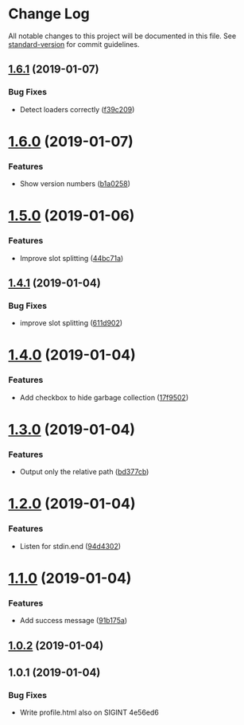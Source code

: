 # Change Log

All notable changes to this project will be documented in this file. See [standard-version](https://github.com/conventional-changelog/standard-version) for commit guidelines.

<a name="1.6.1"></a>
## [1.6.1](https://github.com/jantimon/cpuprofile-webpack-plugin/compare/v1.6.0...v1.6.1) (2019-01-07)


### Bug Fixes

* Detect loaders correctly ([f39c209](https://github.com/jantimon/cpuprofile-webpack-plugin/commit/f39c209))



<a name="1.6.0"></a>
# [1.6.0](https://github.com/jantimon/cpuprofile-webpack-plugin/compare/v1.5.0...v1.6.0) (2019-01-07)


### Features

* Show version numbers ([b1a0258](https://github.com/jantimon/cpuprofile-webpack-plugin/commit/b1a0258))



<a name="1.5.0"></a>
# [1.5.0](https://github.com/jantimon/cpuprofile-webpack-plugin/compare/v1.4.1...v1.5.0) (2019-01-06)


### Features

* Improve slot splitting ([44bc71a](https://github.com/jantimon/cpuprofile-webpack-plugin/commit/44bc71a))



<a name="1.4.1"></a>
## [1.4.1](https://github.com/jantimon/cpuprofile-webpack-plugin/compare/v1.4.0...v1.4.1) (2019-01-04)


### Bug Fixes

* improve slot splitting ([611d902](https://github.com/jantimon/cpuprofile-webpack-plugin/commit/611d902))



<a name="1.4.0"></a>
# [1.4.0](https://github.com/jantimon/cpuprofile-webpack-plugin/compare/v1.3.0...v1.4.0) (2019-01-04)


### Features

* Add checkbox to hide garbage collection ([17f9502](https://github.com/jantimon/cpuprofile-webpack-plugin/commit/17f9502))



<a name="1.3.0"></a>
# [1.3.0](https://github.com/jantimon/cpuprofile-webpack-plugin/compare/v1.2.0...v1.3.0) (2019-01-04)


### Features

* Output only the relative path ([bd377cb](https://github.com/jantimon/cpuprofile-webpack-plugin/commit/bd377cb))



<a name="1.2.0"></a>
# [1.2.0](https://github.com/jantimon/cpuprofile-webpack-plugin/compare/v1.1.0...v1.2.0) (2019-01-04)


### Features

* Listen for stdin.end ([94d4302](https://github.com/jantimon/cpuprofile-webpack-plugin/commit/94d4302))



<a name="1.1.0"></a>
# [1.1.0](https://github.com/jantimon/cpuprofile-webpack-plugin/compare/v1.0.2...v1.1.0) (2019-01-04)


### Features

* Add success message ([91b175a](https://github.com/jantimon/cpuprofile-webpack-plugin/commit/91b175a))



<a name="1.0.2"></a>
## [1.0.2](/compare/v1.0.1...v1.0.2) (2019-01-04)



<a name="1.0.1"></a>
## 1.0.1 (2019-01-04)


### Bug Fixes

* Write profile.html also on SIGINT 4e56ed6
